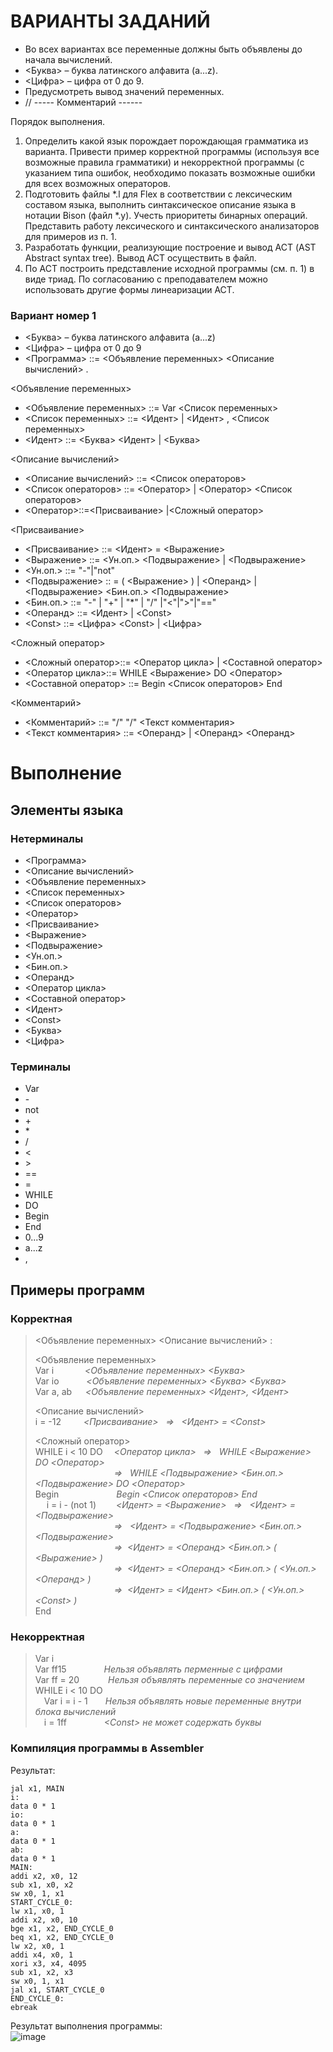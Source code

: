 # ВАРИАНТЫ ЗАДАНИЙ
- Во всех вариантах все переменные должны быть объявлены до начала
вычислений.
- <Буква> – буква латинского алфавита (a...z).
- <Цифра> – цифра от 0 до 9.
- Предусмотреть вывод значений переменных.
- //   ----- Комментарий ------

Порядок выполнения.
1. Определить какой язык порождает 	порождающая грамматика из варианта. Привести пример корректной программы (используя все возможные правила грамматики) и некорректной программы (с указанием типа ошибок, необходимо показать возможные ошибки для всех возможных операторов.
2. Подготовить файлы *.l для Flex в соответствии с лексическим составом языка, выполнить синтаксическое описание языка в нотации Bison (файл *.y). Учесть приоритеты бинарных операций. Представить работу лексического и синтаксического анализаторов для примеров из п. 1.
3. Разработать функции, реализующие построение и вывод АСТ (AST Abstract syntax tree). Вывод АСТ осуществить в файл.
4. По АСТ построить представление исходной программы (см. п. 1) в виде триад. По согласованию с преподавателем можно использовать другие формы линеаризации АСТ.

### Вариант номер 1


+ <Буква> – буква латинского алфавита (a...z)
+ <Цифра> – цифра от 0 до 9
+ <Программа> ::= <Объявление переменных> <Описание вычислений> .


<Объявление переменных>
+ <Объявление переменных> ::= Var <Список переменных>
+ <Список переменных> ::= <Идент> | <Идент> , <Список переменных>
+ <Идент> ::= <Буква> <Идент> | <Буква>

<Описание вычислений>
+ <Описание вычислений> ::= <Список операторов>
+ <Список операторов> ::= <Оператор> | <Оператор> <Список операторов>
+ <Оператор>::=<Присваивание> |<Сложный оператор>

<Присваивание>
+ <Присваивание> ::= <Идент> = <Выражение>
+ <Выражение> ::= <Ун.оп.> <Подвыражение> | <Подвыражение>
+ <Ун.оп.> ::= "-"|"not"
+ <Подвыражение> :: = ( <Выражение> ) | <Операнд> | <Подвыражение> <Бин.оп.> <Подвыражение>
+ <Бин.оп.> ::= "-" | "+" | "*" | "/" |"<"|">"|"=="
+ <Операнд> ::= <Идент> | \<Const> 
+ \<Const> ::= <Цифра> \<Const> | <Цифра> 

<Сложный оператор>
+ <Сложный оператор>::= <Оператор цикла> | <Составной оператор>
+ <Оператор цикла>::= WHILE <Выражение> DO <Оператор>
+ <Составной оператор> ::= Begin <Список операторов> End

<Комментарий>
+ <Комментарий> ::= "/" "/" <Текст комментария> 
+ <Текст комментария> ::= <Операнд> | <Операнд> <Операнд>
# Выполнение

## Элементы языка

### Нетерминалы
- <Программа>
- <Описание вычислений>
- <Объявление переменных>
- <Список переменных>
- <Список операторов>
- <Оператор>
- <Присваивание>
- <Выражение>
- <Подвыражение>
- <Ун.оп.>
- <Бин.оп.>
- <Операнд>
- <Оператор цикла>
- <Составной оператор>
- <Идент>
- <Сonst>
- <Буква>
- <Цифра>

### Терминалы

- Var
- \-
- not
- \+
- \*
- \/
- <
- \>
- ==
- =
- WHILE
- DO
- Begin
- End
- 0...9
- a...z
- ,

## Примеры программ
### Корректная
> <Объявление переменных> <Описание вычислений> :
> 
> <Объявление переменных> \
> Var i &emsp; &emsp;&emsp;*<Объявление переменных> <Буква>* \
> Var io &emsp; &emsp;&nbsp;&nbsp;*<Объявление переменных> <Буква> <Буква>* \
> Var a, ab &emsp; *<Объявление переменных> <Идент>, <Идент>*
> 
> <Описание вычислений> \
> i = -12 &emsp;&emsp; *<Присваивание> &nbsp; => &nbsp; <Идент> = <Сonst>*
>
> <Сложный оператор> \
> WHILE i < 10 DO &emsp;*<Оператор цикла>  &nbsp; => &nbsp; WHILE <Выражение> DO <Оператор>* \
>&emsp;&emsp;&emsp;&emsp;&emsp;&emsp;&emsp;&emsp;&emsp;*=> &nbsp; WHILE <Подвыражение> <Бин.оп.> <Подвыражение> DO <Оператор>* \
> Begin  &emsp;&emsp;&emsp;&emsp;&emsp;&emsp; *Begin <Список операторов> End*\
> &emsp; i = i - (not 1)&emsp;&nbsp;&emsp;*<Идент> = <Выражение> &nbsp; => &nbsp; <Идент> = <Подвыражение>*\
> &emsp;&emsp;&emsp;&emsp;&emsp;&emsp;&emsp;&emsp;&emsp;*=> &nbsp; <Идент> =  <Подвыражение> <Бин.оп.> <Подвыражение>*\
> &emsp;&emsp;&emsp;&emsp;&emsp;&emsp;&emsp;&emsp;&emsp;*=> &nbsp;<Идент> = <Операнд> <Бин.оп.> ( <Выражение> )*\
> &emsp;&emsp;&emsp;&emsp;&emsp;&emsp;&emsp;&emsp;&emsp;*=> &nbsp;<Идент> = <Операнд> <Бин.оп.> ( <Ун.оп.> <Операнд> )*\
> &emsp;&emsp;&emsp;&emsp;&emsp;&emsp;&emsp;&emsp;&emsp;*=> &nbsp;<Идент> = <Идент> <Бин.оп.> ( <Ун.оп.> \<Const> )*\
> End

### Некорректная
>Var i \
>Var ff15 &emsp;&emsp;&emsp;&emsp;*Нельзя объявлять перменные с цифрами*\
>Var ff = 20 &emsp;&emsp;&emsp;*Нельзя объявлять переменные со значением*\
>WHILE i < 10 DO \
>&emsp;Var i = i - 1&emsp;&emsp;*Нельзя объявлять новые переменные внутри блока вычислений*\
>&emsp;i = 1ff &emsp;&emsp;&emsp;&emsp;*\<Const> не может содержать буквы*

### Компиляция программы в Assembler
Результат:

```
jal x1, MAIN
i:
data 0 * 1
io:
data 0 * 1
a:
data 0 * 1
ab:
data 0 * 1
MAIN:
addi x2, x0, 12
sub x1, x0, x2
sw x0, 1, x1
START_CYCLE_0:
lw x1, x0, 1
addi x2, x0, 10
bge x1, x2, END_CYCLE_0
beq x1, x2, END_CYCLE_0
lw x2, x0, 1
addi x4, x0, 1
xori x3, x4, 4095
sub x1, x2, x3
sw x0, 1, x1
jal x1, START_CYCLE_0
END_CYCLE_0:
ebreak
```
 
Результат выполнения программы:
<br>
![image](https://github.com/Holdinalt/compilers/assets/81990607/0b5eec89-7e81-46ce-95e4-6a012812da58)





